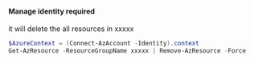 #### Manage identity required

it will delete the all resources in xxxxx

```powershell
$AzureContext = (Connect-AzAccount -Identity).context
Get-AzResource -ResourceGroupName xxxxx | Remove-AzResource -Force

```
